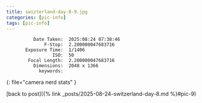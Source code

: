 ```yaml
---
title: swizterland-day-8-9.jpg
categories: [pic-info]
tags: [pic-info]
---
```


```text
          Date Taken:  2025:08:24 07:38:46
              F-Stop:  2.200000047683716
       Exposure Time:  1/1406
                 ISO:  50
        Focal Length:  2.200000047683716
          Dimensions:  2048 x 1366
            keywords:  
```
{: file="camera nerd stats" }

[back to post]({% link _posts/2025-08-24-switzerland-day-8.md %}#pic-9)